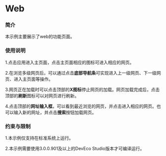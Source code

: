 # Web

### 简介

本示例主要展示了web的功能页面。

### 使用说明

1.点击应用进入主页面，点击主页面相应的图标可进入相应的网页。

2.在浏览多级网页后，可以通过点击**底部导航条**可实现进入上一级网页、下一级网页、进入主页面等操作。

3.网页正在加载时可以点击顶部的**X图标**停止网页的加载。网页加载完成后，点击顶部的**刷新**图标可以对网页进行刷新。

4.点击顶部的**网址输入框**，可以看到最近浏览的网页，并点击进入相应的网页。也可以输入新的网址，并点击**搜索**按钮加载网页。

### 约束与限制

1.本示例仅支持在标准系统上运行。

2.本示例需要使用3.0.0.901及以上的DevEco Studio版本才可编译运行。